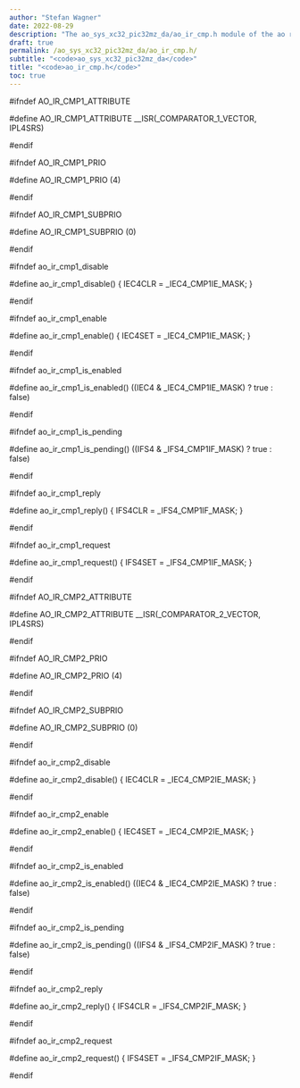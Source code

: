 ```yaml
---
author: "Stefan Wagner"
date: 2022-08-29
description: "The ao_sys_xc32_pic32mz_da/ao_ir_cmp.h module of the ao real-time operating system."
draft: true
permalink: /ao_sys_xc32_pic32mz_da/ao_ir_cmp.h/ 
subtitle: "<code>ao_sys_xc32_pic32mz_da</code>"
title: "<code>ao_ir_cmp.h</code>"
toc: true
---
```


#ifndef AO_IR_CMP1_ATTRIBUTE

#define AO_IR_CMP1_ATTRIBUTE        __ISR(_COMPARATOR_1_VECTOR, IPL4SRS)

#endif

#ifndef AO_IR_CMP1_PRIO

#define AO_IR_CMP1_PRIO             (4)

#endif

#ifndef AO_IR_CMP1_SUBPRIO

#define AO_IR_CMP1_SUBPRIO          (0)

#endif

#ifndef ao_ir_cmp1_disable

#define ao_ir_cmp1_disable()        { IEC4CLR = _IEC4_CMP1IE_MASK; }

#endif

#ifndef ao_ir_cmp1_enable

#define ao_ir_cmp1_enable()         { IEC4SET = _IEC4_CMP1IE_MASK; }

#endif

#ifndef ao_ir_cmp1_is_enabled

#define ao_ir_cmp1_is_enabled()     ((IEC4 & _IEC4_CMP1IE_MASK) ? true : false)

#endif

#ifndef ao_ir_cmp1_is_pending

#define ao_ir_cmp1_is_pending()     ((IFS4 & _IFS4_CMP1IF_MASK) ? true : false)

#endif

#ifndef ao_ir_cmp1_reply

#define ao_ir_cmp1_reply()          { IFS4CLR = _IFS4_CMP1IF_MASK; }

#endif

#ifndef ao_ir_cmp1_request

#define ao_ir_cmp1_request()        { IFS4SET = _IFS4_CMP1IF_MASK; }

#endif

#ifndef AO_IR_CMP2_ATTRIBUTE

#define AO_IR_CMP2_ATTRIBUTE        __ISR(_COMPARATOR_2_VECTOR, IPL4SRS)

#endif

#ifndef AO_IR_CMP2_PRIO

#define AO_IR_CMP2_PRIO             (4)

#endif

#ifndef AO_IR_CMP2_SUBPRIO

#define AO_IR_CMP2_SUBPRIO          (0)

#endif

#ifndef ao_ir_cmp2_disable

#define ao_ir_cmp2_disable()        { IEC4CLR = _IEC4_CMP2IE_MASK; }

#endif

#ifndef ao_ir_cmp2_enable

#define ao_ir_cmp2_enable()         { IEC4SET = _IEC4_CMP2IE_MASK; }

#endif

#ifndef ao_ir_cmp2_is_enabled

#define ao_ir_cmp2_is_enabled()     ((IEC4 & _IEC4_CMP2IE_MASK) ? true : false)

#endif

#ifndef ao_ir_cmp2_is_pending

#define ao_ir_cmp2_is_pending()     ((IFS4 & _IFS4_CMP2IF_MASK) ? true : false)

#endif

#ifndef ao_ir_cmp2_reply

#define ao_ir_cmp2_reply()          { IFS4CLR = _IFS4_CMP2IF_MASK; }

#endif

#ifndef ao_ir_cmp2_request

#define ao_ir_cmp2_request()        { IFS4SET = _IFS4_CMP2IF_MASK; }

#endif

